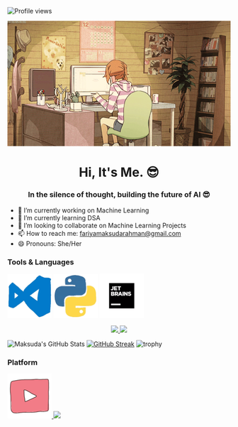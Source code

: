 ![Profile views](https://komarev.com/ghpvc/?username=MaksudaRahmanFariya&label=Profile%20views&color=blue&style=flat)


<p align="center">
  <img src="212747903-e9bdf048-2dc8-41f9-b973-0e72ff07bfba.gif" alt="My Code is Working" width="800"/>
</p>

<h1 align="center">Hi, It's Me. 😎</h1>

<h3 align="center">In the silence of thought, building the future of AI 😎</h3>



- 🔭 I’m currently working on Machine Learning
- 🌱 I’m currently learning DSA
- 👯 I’m looking to collaborate on Machine Learning Projects
- 📫 How to reach me: fariyamaksudarahman@gmail.com
- 😄 Pronouns: She/Her
  
<h3>Tools & Languages</h3>
<p>
  <img src="212257465-7ce8d493-cac5-494e-982a-5a9deb852c4b.gif"width="100"/>
  <img src="212257472-08e52665-c503-4bd9-aa20-f5a4dae769b5.gif"width="100"/>
  <img src="238200437-de038172-e903-4951-926c-755878deb0b4.gif"width="100"/>
  
</p>
<p align="center">
  <a href="https://linkedin.com">
    <img src="code1.gif" width="200"/>
  </a>
  <a href="https://github.com">
    <img src="code2.gif" width="200"/>
  </a>
</p>

![Maksuda's GitHub Stats](https://github-readme-stats.vercel.app/api?username=MaksudaRahmanFariya&show_icons=true&theme=radical)
[![GitHub Streak](https://streak-stats.demolab.com?user=MaksudaRahmanFariya&theme=radical)](https://git.io/streak-stats)
![trophy](https://github-profile-trophy.vercel.app/?username=MaksudaRahmanFariya&theme=radical)
<h3>Platform</h3>
<p>
  <a href="https://www.youtube.com/@maksudarahmanfariya8992">
    <img src="235294007-de441046-823e-4eff-89bf-d4df52858b65.gif" width="100"/>
  </a>
  <a href="https://github.com">
    <img src="code2.gif" width="100"/>
  </a>
</p>

